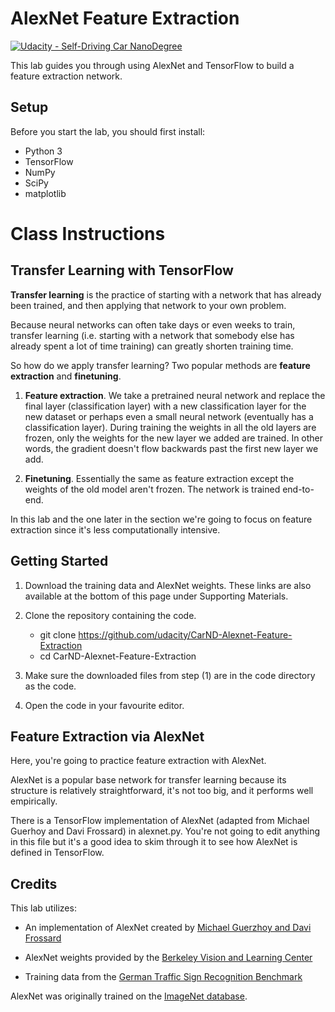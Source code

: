 # AlexNet Feature Extraction
[![Udacity - Self-Driving Car NanoDegree](https://s3.amazonaws.com/udacity-sdc/github/shield-carnd.svg)](http://www.udacity.com/drive)

This lab guides you through using AlexNet and TensorFlow to build a feature extraction network.

## Setup
Before you start the lab, you should first install:
* Python 3
* TensorFlow
* NumPy
* SciPy
* matplotlib

# Class Instructions

## Transfer Learning with TensorFlow

**Transfer learning** is the practice of starting with a network that 
has already been trained, and then applying that network to your own problem.

Because neural networks can often take days or even weeks to train, 
transfer learning (i.e. starting with a network that somebody else 
has already spent a lot of time training) can greatly shorten training time.

So how do we apply transfer learning? Two popular methods are **feature extraction** and **finetuning**.

1. **Feature extraction**. We take a pretrained neural network and replace the final layer 
(classification layer) with a new classification layer for the new dataset or perhaps even 
a small neural network (eventually has a classification layer). During training the weights 
in all the old layers are frozen, only the weights for the new layer we added are trained. 
In other words, the gradient doesn't flow backwards past the first new layer we add.

2. **Finetuning**. Essentially the same as feature extraction except the weights of the old 
model aren't frozen. The network is trained end-to-end.  

In this lab and the one later in the section we're going to focus on feature 
extraction since it's less computationally intensive.

## Getting Started

1. Download the training data and AlexNet weights. These links are also available at the bottom of this page under Supporting Materials.

2. Clone the repository containing the code.

	* git clone https://github.com/udacity/CarND-Alexnet-Feature-Extraction 
	* cd CarND-Alexnet-Feature-Extraction

3. Make sure the downloaded files from step (1) are in the code directory as the code.

4. Open the code in your favourite editor.

## Feature Extraction via AlexNet

Here, you're going to practice feature extraction with AlexNet.

AlexNet is a popular base network for transfer learning because its structure is relatively straightforward, 
it's not too big, and it performs well empirically.

There is a TensorFlow implementation of AlexNet (adapted from Michael Guerhoy and Davi Frossard) in alexnet.py. 
You're not going to edit anything in this file but it's a good idea to skim through it to see how AlexNet is defined in TensorFlow.

## Credits

This lab utilizes:

- An implementation of AlexNet created by [Michael Guerzhoy and Davi Frossard](http://www.cs.toronto.edu/~guerzhoy/tf_alexnet/)

- AlexNet weights provided by the [Berkeley Vision and Learning Center](http://bvlc.eecs.berkeley.edu/)

- Training data from the [German Traffic Sign Recognition Benchmark](http://benchmark.ini.rub.de/?section=gtsrb&subsection=news)

AlexNet was originally trained on the [ImageNet database](http://www.image-net.org/).
